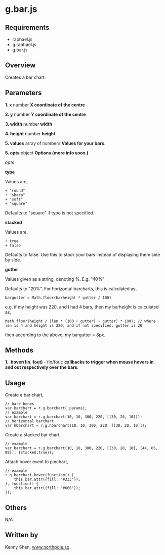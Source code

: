 # g.bar.js #

## Requirements ##

 + raphael.js
 + g.raphael.js
 + g.bar.js
 
## Overview ##

Creates a bar chart.

## Parameters ##

**1. x** number **X coordinate of the centre**

**2. y** number **Y coordinate of the centre**

**3. width** number **width**

**4. height** number **height**

**5. values** array of numbers **Values for your bars.**

**5. opts** object **Options (more info soon.)**

_opts_

**type**

Values are,

    + "round"
    + "sharp"
    + "soft"
    + "square"
    
Defaults to "square" if type is not specified.

**stacked**

Values are,

    + true
    + false
    
Defaults to false. Use this to stack your bars instead of displaying them side by side.

**gutter**

Values given as a string, denoting %. E.g. "40%"

Defaults to "20%". For horizontal barcharts, this is calculated as,

    bargutter = Math.floor(barheight * gutter / 100)
    
e.g. if my height was 220, and I had 4 bars, then my barheight is calculated as,

    Math.floor(height / (len * (100 + gutter) + gutter) * 100); // where len is 4 and height is 220, and if not specified, gutter is 20
    
then according to the above, my bargutter = 8px.
    
    
## Methods ##

**1. .hover(fin, fout)** - fin/fout: **callbacks to trigger when mouse hovers in and out respectively over the bars.**

## Usage ##

Create a bar chart,


    // bare bones
    var barchart = r.g.barchart(_params);
    // example
    var barchart = r.g.barchart(10, 10, 300, 220, [[30, 20, 10]]);
    // horizontal barchart 
    var hbarchart = r.g.hbarchart(10, 10, 300, 220, [[30, 20, 10]]);
    
    
Create a stacked bar chart,


    // example
    var barchart = r.g.barchart(10, 10, 300, 220, [[30, 20, 10], [44, 66, 88]], {stacked:true});
    
    
Attach hover event to piechart,


    // example
    r.g.barchart.hover(function() {
        this.bar.attr({fill: "#333"}); 
    }, function() {
        this.bar.attr({fill: "#666"});
    });

## Others ##

N/A

## Written by ##

Kenny Shen, www.northpole.sg.